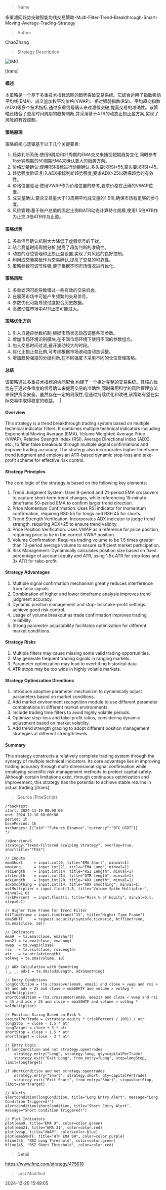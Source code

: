 
> Name

多重滤网趋势突破智能均线交易策略-Multi-Filter-Trend-Breakthrough-Smart-Moving-Average-Trading-Strategy

> Author

ChaoZhang

> Strategy Description

![IMG](https://www.fmz.com/upload/asset/15f8c9b62ce2d302bab.png)

[trans]
#### 概述
本策略是一个基于多重技术指标滤网的趋势突破交易系统。它综合运用了指数移动平均线(EMA)、成交量加权平均价格(VWAP)、相对强弱指数(RSI)、平均趋向指数(ADX)等多个技术指标,通过多重信号确认来过滤假突破,提高交易的准确性。该策略还结合了更高时间周期的趋势判断,并采用基于ATR的动态止损止盈方案,实现了风险的有效控制。

#### 策略原理
策略的核心逻辑基于以下几个关键要素:
1. 趋势判断系统:使用9周期和21周期的EMA交叉来捕捉短期趋势变化,同时参考15分钟周期的50周期EMA来确认更大的趋势方向。
2. 价格动量确认:使用RSI指标进行动量确认,多头要求RSI>55,空头要求RSI<45。
3. 趋势强度验证:引入ADX指标判断趋势强度,要求ADX>25以确保趋势的有效性。
4. 价格位置验证:使用VWAP作为价格位置的参考,要求价格在正确的VWAP位置。
5. 成交量确认:要求交易量大于10周期平均成交量的1.5倍,确保市场有足够的参与度。
6. 风险管理:基于账户总值的固定比例和ATR动态计算持仓规模,使用1.5倍ATR作为止损,3倍ATR作为止盈。

#### 策略优势
1. 多重信号确认机制大大降低了虚假信号的干扰。
2. 结合高低时间周期分析,提高了趋势判断的准确性。
3. 动态的仓位管理和止损止盈设置,实现了对风险的良好控制。
4. 利用成交量突破作为交易确认,提高了交易的可靠性。
5. 策略参数可调节性强,便于根据不同市场情况进行优化。

#### 策略风险
1. 多重滤网可能导致错过一些有效的交易机会。
2. 在震荡市场中可能产生频繁的交易信号。
3. 参数优化可能导致过度拟合历史数据。
4. 高波动性市场中ATR止损可能过大。

#### 策略优化方向
1. 引入自适应参数机制,根据市场状态动态调整各项参数。
2. 增加市场环境识别模块,在不同市场环境下使用不同的参数组合。
3. 加入交易时间过滤,避开波动较大的时段。
4. 优化止损止盈比例,可考虑根据市场波动度动态调整。
5. 增加趋势强度的分级判断,在不同强度下采用不同的仓位管理策略。

#### 总结
该策略通过多重技术指标的协同配合,构建了一个相对完整的交易系统。其核心优势在于通过多维度的信号确认来提高交易的准确性,同时采用科学的风险管理方法来保护资金安全。虽然存在一定的局限性,但通过持续优化和改进,该策略有望在实际交易中取得稳定的收益。 ||

#### Overview
This strategy is a trend breakthrough trading system based on multiple technical indicator filters. It combines multiple technical indicators including Exponential Moving Average (EMA), Volume Weighted Average Price (VWAP), Relative Strength Index (RSI), Average Directional Index (ADX), etc., to filter false breakouts through multiple signal confirmations and improve trading accuracy. The strategy also incorporates higher timeframe trend judgment and employs an ATR-based dynamic stop-loss and take-profit scheme for effective risk control.

#### Strategy Principles
The core logic of the strategy is based on the following key elements:
1. Trend Judgment System: Uses 9-period and 21-period EMA crossovers to capture short-term trend changes, while referencing 15-minute timeframe 50-period EMA to confirm larger trend direction.
2. Price Momentum Confirmation: Uses RSI indicator for momentum confirmation, requiring RSI>55 for longs and RSI<45 for shorts.
3. Trend Strength Verification: Incorporates ADX indicator to judge trend strength, requiring ADX>25 to ensure trend validity.
4. Price Position Verification: Uses VWAP as a reference for price position, requiring price to be in the correct VWAP position.
5. Volume Confirmation: Requires trading volume to be 1.5 times greater than 10-period average volume to ensure sufficient market participation.
6. Risk Management: Dynamically calculates position size based on fixed percentage of account equity and ATR, using 1.5x ATR for stop-loss and 3x ATR for take-profit.

#### Strategy Advantages
1. Multiple signal confirmation mechanism greatly reduces interference from false signals.
2. Combination of higher and lower timeframe analysis improves trend judgment accuracy.
3. Dynamic position management and stop-loss/take-profit settings achieve good risk control.
4. Usage of volume breakout as trade confirmation improves trading reliability.
5. Strong parameter adjustability facilitates optimization for different market conditions.

#### Strategy Risks
1. Multiple filters may cause missing some valid trading opportunities.
2. May generate frequent trading signals in ranging markets.
3. Parameter optimization may lead to overfitting historical data.
4. ATR stops may be too wide in highly volatile markets.

#### Strategy Optimization Directions
1. Introduce adaptive parameter mechanism to dynamically adjust parameters based on market conditions.
2. Add market environment recognition module to use different parameter combinations in different market environments.
3. Include trading time filters to avoid highly volatile periods.
4. Optimize stop-loss and take-profit ratios, considering dynamic adjustment based on market volatility.
5. Add trend strength grading to adopt different position management strategies at different strength levels.

#### Summary
This strategy constructs a relatively complete trading system through the synergy of multiple technical indicators. Its core advantage lies in improving trading accuracy through multi-dimensional signal confirmation while employing scientific risk management methods to protect capital safety. Although certain limitations exist, through continuous optimization and improvement, this strategy has the potential to achieve stable returns in actual trading.[/trans]



> Source (PineScript)

``` pinescript
/*backtest
start: 2024-11-19 00:00:00
end: 2024-12-18 08:00:00
period: 1h
basePeriod: 1h
exchanges: [{"eid":"Futures_Binance","currency":"BTC_USDT"}]
*/

//@version=5
strategy("Trend-Filtered Scalping Strategy", overlay=true, shorttitle="TFSS")

// Inputs
emaShort     = input.int(9, title="EMA Short", minval=1)
emaLong      = input.int(21, title="EMA Long", minval=1)
rsiLength    = input.int(14, title="RSI Length", minval=1)
atrLength    = input.int(14, title="ATR Length", minval=1)
adxLength    = input.int(20, title="ADX Length", minval=1)
adxSmoothing = input.int(14, title="ADX Smoothing", minval=1)
volMultiplier = input.float(1.5, title="Volume Spike Multiplier", minval=1.0)
riskPercent  = input.float(1, title="Risk % of Equity", minval=0.1, step=0.1)

// Higher Time Frame for Trend Filter
htfTimeframe = input.timeframe("15", title="Higher Time Frame")
ema50HTF     = request.security(syminfo.tickerid, htfTimeframe, ta.ema(close, 50))

// Indicators
ema9  = ta.ema(close, emaShort)
ema21 = ta.ema(close, emaLong)
vwap  = ta.vwap(close)
rsi   = ta.rsi(close, rsiLength)
atr   = ta.atr(atrLength)
volAvg = ta.sma(volume, 10)

// ADX Calculation with Smoothing
[_, _, adx] = ta.dmi(adxLength, adxSmoothing)

// Entry Conditions
longCondition = (ta.crossover(ema9, ema21) and close > vwap and rsi > 55 and adx > 25 and close > ema50HTF and volume > volAvg * volMultiplier)
shortCondition = (ta.crossunder(ema9, ema21) and close < vwap and rsi < 45 and adx > 25 and close < ema50HTF and volume > volAvg * volMultiplier)

// Position Sizing Based on Risk %
capitalPerTrade = (strategy.equity * (riskPercent / 100)) / atr
longStop  = close - 1.5 * atr
longTarget = close + 3 * atr
shortStop = close + 1.5 * atr
shortTarget = close - 3 * atr

// Entry Logic
if longCondition and not strategy.opentrades
    strategy.entry("Long", strategy.long, qty=capitalPerTrade)
    strategy.exit("Exit Long", from_entry="Long", stop=longStop, limit=longTarget)

if shortCondition and not strategy.opentrades
    strategy.entry("Short", strategy.short, qty=capitalPerTrade)
    strategy.exit("Exit Short", from_entry="Short", stop=shortStop, limit=shortTarget)

// Alerts
alertcondition(longCondition, title="Long Entry Alert", message="Long Condition Triggered!")
alertcondition(shortCondition, title="Short Entry Alert", message="Short Condition Triggered!")

// Plot Indicators
plot(ema9, title="EMA 9", color=color.green)
plot(ema21, title="EMA 21", color=color.red)
plot(vwap, title="VWAP", color=color.blue)
plot(ema50HTF, title="HTF EMA 50", color=color.purple)
hline(55, "RSI Long Threshold", color=color.green)
hline(45, "RSI Short Threshold", color=color.red)

```

> Detail

https://www.fmz.com/strategy/475618

> Last Modified

2024-12-20 15:49:05
